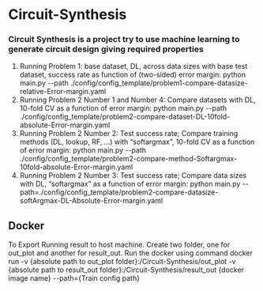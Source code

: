 # Circuit-Synthesis



### Circuit Synthesis is a project try to use machine learning to generate circuit design giving required properties


1. Running Problem 1: base dataset, DL, across data sizes with base test dataset, success rate as function of (two-sided) error margin:  python main.py --path ./config/config_template/problem1-compare-datasize-relative-Error-margin.yaml
2. Running Problem 2 Number 1 and Number 4: Compare datasets with DL, 10-fold CV as a function of error margin:  python main.py --path ./config/config_template/problem2-compare-dataset-DL-10fold-absolute-Error-margin.yaml
3. Running Problem 2 Number 2: Test success rate; Compare training methods (DL, lookup, RF, …) with “softargmax”, 10-fold CV as a function of error margin: python main.py --path ./config/config_template/problem2-compare-method-Softargmax-10fold-absolute-Error-margin.yaml
4. Running Problem 2 Number 3: Test success rate; Compare data sizes with DL, “softargmax” as a function of error margin:  python main.py --path=./config/config_template/problem2-compare-datasize-softArgmax-DL-Absolute-Error-margin.yaml


## Docker
To Export Running result to host machine. Create two folder, one for out_plot and another for result_out. 
Run the docker using command docker run -v {absolute path to out_plot folder}:/Circuit-Synthesis/out_plot -v {absolute path to result_out folder}:/Circuit-Synthesis/result_out {docker image name} --path={Train config path}